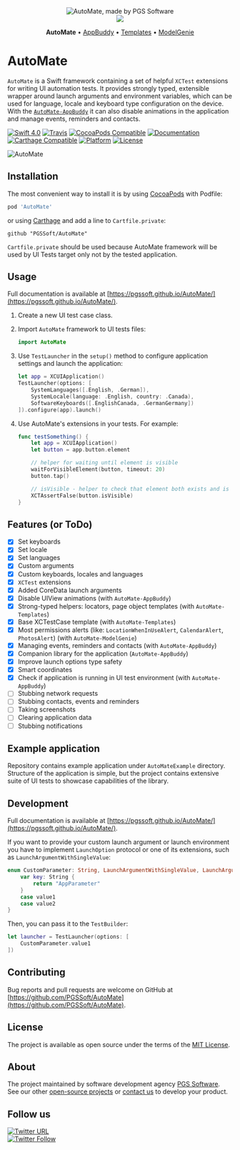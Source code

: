 <div align="center">
    <img src="assets/logo.png" alt="AutoMate, made by PGS Software" />
    <br />
    <img src="assets/made-with-love-by-PGS.png" />
    <p>
      <b>AutoMate</b> &bull;
      <a href="https://github.com/PGSSoft/AutoMate-AppBuddy">AppBuddy</a> &bull;
      <a href="https://github.com/PGSSoft/AutoMate-Templates">Templates</a> &bull;
      <a href="https://github.com/PGSSoft/AutoMate-ModelGenie">ModelGenie</a>
    </p>
</div>

# AutoMate

`AutoMate` is a Swift framework containing a set of helpful `XCTest` extensions for writing UI automation tests.
It provides strongly typed, extensible wrapper around launch arguments and environment variables, which can be used for language, locale and keyboard type configuration on the device.
With the [`AutoMate-AppBuddy`](https://github.com/PGSSoft/AutoMate-AppBuddy) it can also disable animations in the application and manage events, reminders and contacts.

[![Swift 4.0](https://img.shields.io/badge/Swift-4.0-orange.svg?style=flat)](https://swift.org)
[![Travis](https://img.shields.io/travis/PGSSoft/AutoMate.svg)](https://travis-ci.org/PGSSoft/AutoMate)
[![CocoaPods Compatible](https://img.shields.io/cocoapods/v/AutoMate.svg)](https://cocoapods.org/pods/AutoMate)
[![Documentation](https://img.shields.io/badge/docs-100%25-D15B45.svg?style=flat)](https://pgssoft.github.io/AutoMate/)
[![Carthage Compatible](https://img.shields.io/badge/Carthage-compatible-4BC51D.svg?style=flat)](https://github.com/Carthage/Carthage)
[![Platform](https://img.shields.io/cocoapods/p/AutoMate.svg)](https://cocoapods.org/pods/AutoMate)
[![License](https://img.shields.io/github/license/PGSSoft/AutoMate.svg)](https://github.com/PGSSoft/AutoMate/blob/master/LICENSE)

![AutoMate](assets/AutoMate.gif)

## Installation

The most convenient way to install it is by using [CocoaPods](https://cocoapods.org) with Podfile:

```ruby
pod 'AutoMate'
```

or using [Carthage](https://github.com/Carthage/Carthage) and add a line to `Cartfile.private`:

```
github "PGSSoft/AutoMate"
```

`Cartfile.private` should be used because AutoMate framework will be used by UI Tests target only not by the tested application.

## Usage

Full documentation is available at [https://pgssoft.github.io/AutoMate/](https://pgssoft.github.io/AutoMate/).

1. Create a new UI test case class.
2. Import `AutoMate` framework to UI tests files:

    ```swift
    import AutoMate
    ```

3. Use `TestLauncher` in the `setup()` method to configure application settings and launch the application:

    ```swift
    let app = XCUIApplication()
    TestLauncher(options: [
        SystemLanguages([.English, .German]),
        SystemLocale(language: .English, country: .Canada),
        SoftwareKeyboards([.EnglishCanada, .GermanGermany])
    ]).configure(app).launch()
    ```

4. Use AutoMate's extensions in your tests. For example:

    ```swift
    func testSomething() {
        let app = XCUIApplication()
        let button = app.button.element

        // helper for waiting until element is visible
        waitForVisibleElement(button, timeout: 20)
        button.tap()

        // isVisible - helper to check that element both exists and is hittable
        XCTAssertFalse(button.isVisible)
    }
    ```

## Features (or ToDo)

- [x] Set keyboards
- [x] Set locale
- [x] Set languages
- [x] Custom arguments
- [x] Custom keyboards, locales and languages
- [x] `XCTest` extensions
- [x] Added CoreData launch arguments
- [x] Disable UIView animations (with `AutoMate-AppBuddy`)
- [x] Strong-typed helpers: locators, page object templates (with `AutoMate-Templates`)
- [x] Base XCTestCase template (with `AutoMate-Templates`)
- [x] Most permissions alerts (like: `LocationWhenInUseAlert`, `CalendarAlert`, `PhotosAlert`) (with `AutoMate-ModelGenie`)
- [x] Managing events, reminders and contacts (with `AutoMate-AppBuddy`)
- [x] Companion library for the application (`AutoMate-AppBuddy`)
- [x] Improve launch options type safety
- [x] Smart coordinates
- [x] Check if application is running in UI test environment (with `AutoMate-AppBuddy`)
- [ ] Stubbing network requests
- [ ] Stubbing contacts, events and reminders
- [ ] Taking screenshots
- [ ] Clearing application data
- [ ] Stubbing notifications

## Example application

Repository contains example application under `AutoMateExample` directory.
Structure of the application is simple, but the project contains extensive suite of UI tests to showcase capabilities of the library.

## Development

Full documentation is available at [https://pgssoft.github.io/AutoMate/](https://pgssoft.github.io/AutoMate/).

If you want to provide your custom launch argument or launch environment you have to implement `LaunchOption` protocol or one of its extensions, such as `LaunchArgumentWithSingleValue`:

```swift
enum CustomParameter: String, LaunchArgumentWithSingleValue, LaunchArgumentValue {
    var key: String {
        return "AppParameter"
    }
    case value1
    case value2
}
```

Then, you can pass it to the `TestBuilder`:

```swift
let launcher = TestLauncher(options: [
    CustomParameter.value1
])
```

## Contributing

Bug reports and pull requests are welcome on GitHub at [https://github.com/PGSSoft/AutoMate](https://github.com/PGSSoft/AutoMate).

## License

The project is available as open source under the terms of the [MIT License](http://opensource.org/licenses/MIT).

## About
The project maintained by software development agency [PGS Software](https://www.pgs-soft.com).
See our other [open-source projects](https://github.com/PGSSoft) or [contact us](https://www.pgs-soft.com/contact-us) to develop your product.

## Follow us

[![Twitter URL](https://img.shields.io/twitter/url/http/shields.io.svg?style=social)](https://twitter.com/intent/tweet?text=https://github.com/PGSSoft/AutoMate)  
[![Twitter Follow](https://img.shields.io/twitter/follow/pgssoftware.svg?style=social&label=Follow)](https://twitter.com/pgssoftware)
